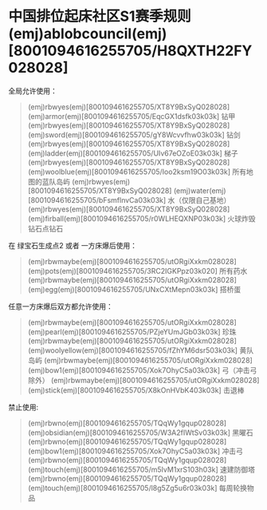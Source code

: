# 中国排位起床社区S1赛季规则(emj)ablobcouncil(emj)[8001094616255705/H8QXTH22FY028028]

全局允许使用：
> (emj)rbwyes(emj)[8001094616255705/XT8Y9BxSyQ028028] (emj)armor(emj)[8001094616255705/EqcGX1dsfk03k03k] 钻甲
(emj)rbwyes(emj)[8001094616255705/XT8Y9BxSyQ028028] (emj)sword(emj)[8001094616255705/gY8Wcvvfhw03k03k] 钻剑
(emj)rbwyes(emj)[8001094616255705/XT8Y9BxSyQ028028] (emj)ladder(emj)[8001094616255705/UIv67eOZoE03k03k] 梯子
(emj)rbwyes(emj)[8001094616255705/XT8Y9BxSyQ028028] (emj)woolblue(emj)[8001094616255705/Ioo2ksm19O03k03k] 所有地图的蓝队岛屿
(emj)rbwyes(emj)[8001094616255705/XT8Y9BxSyQ028028] (emj)water(emj)[8001094616255705/bFsmflnvCa03k03k] 水（仅限自己基地）
(emj)rbwyes(emj)[8001094616255705/XT8Y9BxSyQ028028] (emj)firball(emj)[8001094616255705/r0WLHEQXNP03k03k] 火球炸毁钻石点钻石

在 绿宝石生成点2 或者 一方床爆后使用：
> (emj)rbwmaybe(emj)[8001094616255705/utORgiXxkm028028] (emj)pots(emj)[8001094616255705/3RC2IGKPpz03k020] 所有药水
(emj)rbwmaybe(emj)[8001094616255705/utORgiXxkm028028] (emj)egg(emj)[8001094616255705/UNxCXtMepn03k03k] 搭桥蛋

任意一方床爆后双方都允许使用：
> (emj)rbwmaybe(emj)[8001094616255705/utORgiXxkm028028] (emj)pearl(emj)[8001094616255705/PZjeYUmJGb03k03k] 珍珠
(emj)rbwmaybe(emj)[8001094616255705/utORgiXxkm028028] (emj)woolyellow(emj)[8001094616255705/fZhYM6dsr503k03k] 黄队岛屿
(emj)rbwmaybe(emj)[8001094616255705/utORgiXxkm028028] (emj)bow1(emj)[8001094616255705/Xok7OhyC5a03k03k] 弓（冲击弓除外）
(emj)rbwmaybe(emj)[8001094616255705/utORgiXxkm028028] (emj)stick(emj)[8001094616255705/X8kOnHVbK403k03k] 击退棒

禁止使用:
> (emj)rbwno(emj)[8001094616255705/TQqWy1gqup028028] (emj)obsidian(emj)[8001094616255705/W3A2fIWtSv03k03k] 黑曜石
(emj)rbwno(emj)[8001094616255705/TQqWy1gqup028028] (emj)bow1(emj)[8001094616255705/Xok7OhyC5a03k03k] 冲击弓
(emj)rbwno(emj)[8001094616255705/TQqWy1gqup028028] (emj)touch(emj)[8001094616255705/m5IvM1xrS103h03k] 速建防御塔
(emj)rbwno(emj)[8001094616255705/TQqWy1gqup028028] (emj)touch(emj)[8001094616255705/l8g5Zg5u6r03k03k] 每周轮换物品
